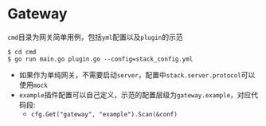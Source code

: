 # Gateway

`cmd`目录为网关简单用例，包括`yml`配置以及`plugin`的示范

```shell script
$ cd cmd
$ go run main.go plugin.go --config=stack_config.yml
```

- 如果作为单纯网关，不需要启动`server`，配置中`stack.server.protocol`可以使用`mock`
- `example`插件配置可以自己定义，示范的配置层级为`gateway.example`，对应代码段:
    - `cfg.Get("gateway", "example").Scan(&conf)`
